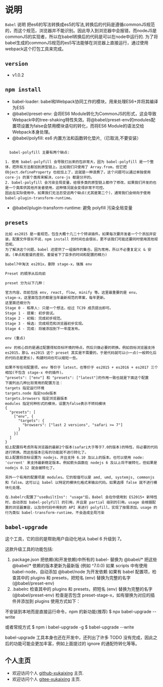# 说明

  `Babel` 说明
    把es6的写法转换成es5的写法,转换后的代码是遵循commonJS规范的，而这个规范，浏览器并不能识别。因此导入到浏览器中会报错，而nodeJS是
  commonJS的实现者，所以在babel转换后的代码是可以在node中运行的.
    为了将babel生成的commonJS规范的es5写法能够在浏览器上直接运行，通过使用webpack这个打包工具来完成。

## `version`  

- v1.0.2
  
## `npm install`

- babel-loader: babel和Webpack协同工作的模块，用来处理ES6+并将其编译为ES5
- @babel/preset-env: 会将ES6 Module转化为CommonJS的形式，这会导致Webpack中的tree-shaking特性失效。将@babel/preset-env的modules配置项设置为false会禁用模块语句的转化，而将ES6 Module的语法交给Webpack本身处理。
- @babel/polyfill: es6 内置方法和函数转化垫片,（已取消,不要安装）
  
```text

  babel-polyfill 主要有两个缺点:

1. 使用 babel-polyfill 会导致打出来的包非常大，因为 babel-polyfill 是一个整体，把所有方法都加到原型链上。比如我们只使用了 Array.from，但它把 Object.defineProperty 也给加上了，这就是一种浪费了。这个问题可以通过单独使用 core-js 的某个类库来解决，core-js 都是分开的。
2. babel-polyfill 会污染全局变量，给很多类的原型链上都作了修改，如果我们开发的也是一个类库供其他开发者使用，这种情况就会变得非常不可控。
因此在实际使用中，如果我们无法忍受这两个缺点(尤其是第二个)，通常我们会倾向于使用 babel-plugin-transform-runtime。

```

- @babel/plugin-transform-runtime: 避免 polyfill 污染全局变量

## `presets`

```text
比如 es2015 是一套规范，包含大概十几二十个转译插件。如果每次要开发者一个个添加并安装，配置文件很长不说，npm install 的时间也会很长，更不谈我们可能还要同时使用其他规范呢。
为了解决这个问题，babel 还提供了一组插件的集合。因为常用，所以不必重复定义 & 安装。(单点和套餐的差别，套餐省下了巨多的时间和配置的精力)

babel7中淘汰 es201x，删除 stage-x，强推 env

Preset 的顺序从后向前

preset 分为以下几种：

官方内容，目前包括 env, react, flow, minify 等。这里最重要的是 env。
stage-x，这里面包含的都是当年最新规范的草案，每年更新。
这里面还细分为
Stage 0 - 稻草人: 只是一个想法，经过 TC39 成员提出即可。
Stage 1 - 提案: 初步尝试。
Stage 2 - 初稿: 完成初步规范。
Stage 3 - 候选: 完成规范和浏览器初步实现。
Stage 4 - 完成: 将被添加到下一年度发布。

env (重点)

env 的核心目的是通过配置得知目标环境的特点，然后只做必要的转换。例如目标浏览器支持 es2015，那么 es2015 这个 preset 其实是不需要的，于是代码就可以小一点(一般转化后的代码总是更长)，构建时间也可以缩短一些。

如果不写任何配置项，env 等价于 latest，也等价于 es2015 + es2016 + es2017 三个相加(不包含 stage-x 中的插件)。
"presets": ["env"] 和 "presets": ["latest"]的作用一致也就是下面这个配置
下面列出几种比较常用的配置方法：
targets 指定运行环境
targets.node 指定node版本
targets.browsers 指定浏览器版本
modules 指定何种形式的模块，设置为false表示不转码模块
{
  "presets": [
    ["env", {
      "targets": {
        "browsers": ["last 2 versions", "safari >= 7"]
      }
    }]
  ]
}
如上配置将考虑所有浏览器的最新2个版本(safari大于等于7.0的版本)的特性，将必要的代码进行转换。而这些版本已有的功能就不进行转化了。
如上配置将目标设置为 nodejs，并且支持 6.10 及以上的版本。也可以使用 node: 'current' 来支持最新稳定版本。例如箭头函数在 nodejs 6 及以上将不被转化，但如果是 nodejs 0.12 就会被转化了。

另外一个有用的配置项是 modules。它的取值可以是 amd, umd, systemjs, commonjs 和 false。这可以让 babel 以特定的模块化格式来输出代码。如果选择 false 就不进行模块化处理。

在.babelrc配置了"useBuiltIns": "usage"后，Babel 会在你使用到 ES2015+ 新特性时，自动添加 babel-polyfill 的引用，并且是 partial 级别的引用。usage 会根据配置的浏览器兼容，以及你代码中用到的 API 来进行 polyfill，实现了按需添加。usage 的行为类似 babel-transform-runtime，不会造成全局污染
```

## `babel-upgrade`

这个工具，它的目的是帮助用户自动化地从 babel 6 升级到 7。

这款升级工具的功能包括:

1. package.json
把依赖(和开发依赖)中所有的 babel- 替换为 @babel/*
把这些 @babel/* 依赖的版本更新为最新版 (例如 ^7.0.0)
如果 scripts 中有使用 babel-node，自动添加 @babel/node 为开发依赖
如果有 babel 配置项，检查其中的 plugins 和 presets，把短名 (env) 替换为完整的名字 (@babel/preset-env)
2. .babelrc
检查其中的 plugins 和 presets，把短名 (env) 替换为完整的名字 (@babel/preset-env)
检查是否包含 preset-stage-x，如有替换为对应的插件并添加到 plugins
使用方式如下：

不安装到本地而是直接运行命令，npm 的新功能(推荐)
$ npx babel-upgrade --write

或者常规方式
$ npm i babel-upgrade -g
$ babel-upgrade --write

babel-upgrade 工具本身也还在开发中，还列出了许多 TODO 没有完成，因此之后的功能可能会更加丰富，例如上面提过的 ignore 的通配符转化等等。

## 个人主页

- 欢迎访问个人 [github-xukaixing](https://github.com/xukaixing) 主页.
- 欢迎访问个人 [gitee-xukaixing](https://gitee.com/xukaixing) 主页.
  